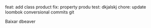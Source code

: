 
feat: add class product
fix: property produ
test: dkjalskj
chore: update loombok
conversional commits git

Baixar dbeaver